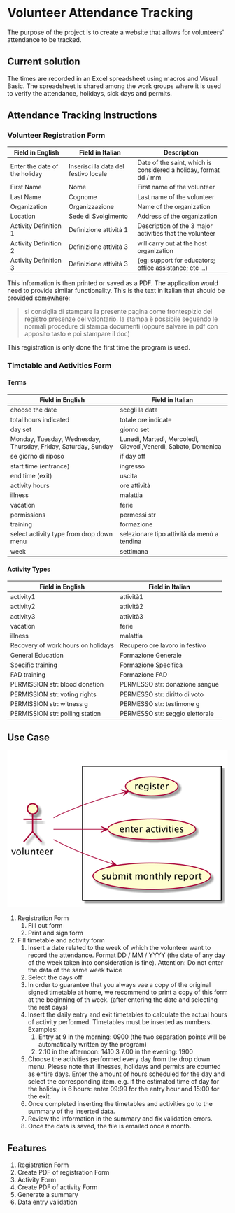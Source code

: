 # Volunteer Attendance Tracking
The purpose of the project is to create a website that allows for volunteers' attendance to be tracked.

## Current solution
The times are recorded in an Excel spreadsheet using macros and Visual Basic. The spreadsheet is shared among the work groups where it is used to verify the attendance, holidays, sick days and permits.

## Attendance Tracking Instructions
### Volunteer Registration Form

| Field in English | Field in Italian | Description |
|-------------------------------|--------------------------------------|------------------------------------------------------------------|
| Enter the date of the holiday | Inserisci la data del festivo locale | Date of the saint, which is considered a holiday, format dd / mm |
| First Name | Nome | First name of the volunteer |
| Last Name | Cognome | Last name of the volunteer |
| Organization | Organizzazione | Name of the organization |
| Location | Sede di Svolgimento | Address of the organization |
| Activity Definition 1 | Definizione attività 1 | Description of the 3 major activities that the volunteer |
| Activity Definition 2 | Definizione attività 3 | will carry out at the host organization |
| Activity Definition 3 | Definizione attività 3 | (eg: support for educators; office assistance; etc ...) |

This information is then printed or saved as a PDF. The application would need to provide similar functionality.
This is the text in Italian that should be provided somewhere: 
> si consiglia di stampare la presente pagina come frontespizio del registro presenze del volontario. 
>la stampa è possibile seguendo le normali procedure di stampa documenti (oppure salvare in pdf con 
>apposito tasto e poi stampare il doc)

This registration is only done the first time the program is used.
### Timetable and Activities Form
#### Terms
| Field in English | Field in Italian |
|------------------|------------------|
| choose the date | scegli la data |
| total hours indicated | totale ore indicate  |
| day set | giorno set |  |
| Monday, Tuesday, Wednesday, Thursday, Friday, Saturday, Sunday | Lunedì, Martedì, Mercoledì, Giovedì,Venerdì, Sabato, Domenica |
| se giorno di riposo | if day off |
| start time (entrance) | ingresso |
| end time (exit) | uscita |
| activity hours | ore attività |
| illness | malattia |
| vacation | ferie |
| permissions | permessi str |
| training | formazione |
| select activity type from drop down menu | selezionare tipo attività da menù a tendina |
| week | settimana |

#### Activity Types
| Field in English | Field in Italian |
| -----------------|------------------|
| activity1 | attività1 |
| activity2 | attività2 |
| activity3 | attività3 |
| vacation | ferie |
| illness | malattia |
| Recovery of work hours on holidays | Recupero ore lavoro in festivo |
| General Education | Formazione Generale |
| Specific training | Formazione Specifica |
| FAD training | Formazione FAD |
| PERMISSION str: blood donation | PERMESSO str: donazione sangue |
| PERMISSION str: voting rights | PERMESSO str: diritto di voto |
| PERMISSION str: witness g | PERMESSO str: testimone g |
| PERMISSION str: polling station | PERMESSO str: seggio elettorale |

## Use Case
![](docs/images/UseCase.png)
1. Registration Form
    1. Fill out form
    2. Print and sign form
2. Fill timetable and activity form
    1. Insert a date related to the week of which the volunteer want to record the attendance.
     Format DD / MM / YYYY  (the date of any day of the week taken into consideration is fine).
      Attention: Do not enter the data of the same week twice
    2. Select the days off
    3. In order to guarantee that you always vae a copy of the original signed timetable at home,
     we recommend to print a copy of this form at the beginning of th week. 
     (after entering the date and selecting the rest days) 
    4. Insert the daily entry and exit timetables to calculate the actual hours of activity performed.
    Timetables must be inserted as numbers. Examples:
        1. Entry at 9 in the morning: 0900 (the two separation points will be automatically written by the program) 
        2. 2:10 in the afternoon: 1410
        3  7.00 in the evening: 1900
    5. Choose the activities performed every day from the drop down menu. Please note that illnesses, holidays
     and permits are counted as entire days. Enter the amount of hours scheduled for the day and select the 
     corresponding item. e.g. if the estimated time of day for the holiday is 6 hours: enter 09:99 for the 
     entry hour and 15:00 for the exit.
    6. Once completed inserting the timetables and activities go to the summary of the inserted data.
    7. Review the information in the summary and fix validation errors. 
    8. Once the data is saved, the file is emailed once a month.

## Features
1. Registration Form
2. Create PDF of registration Form
3. Activity Form
4. Create PDF of activity Form
5. Generate a summary
6. Data entry validation

